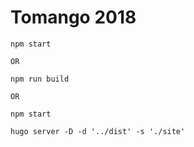 # Tomango 2018

```
npm start

OR

npm run build

OR

npm start

hugo server -D -d '../dist' -s './site'
```
